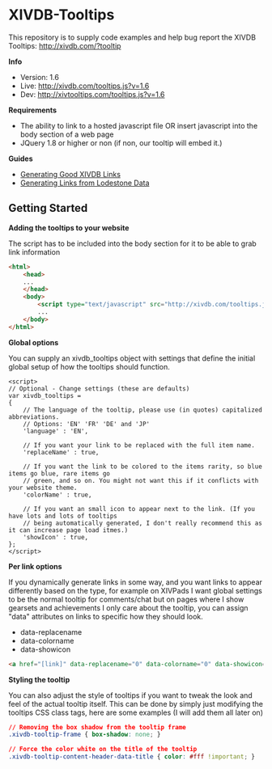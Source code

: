 XIVDB-Tooltips
==============

This repository is to supply code examples and help bug report the XIVDB Tooltips: http://xivdb.com/?tooltip

**Info**
- Version: 1.6
- Live: http://xivdb.com/tooltips.js?v=1.6
- Dev: http://xivtooltips.com/tooltips.js?v=1.6

**Requirements**
- The ability to link to a hosted javascript file OR insert javascript into the body section of a web page
- JQuery 1.8 or higher or non (if non, our tooltip will embed it.)

**Guides**
- [Generating Good XIVDB Links](https://github.com/viion/XIVDB-Tooltips/blob/master/GeneratingLinks.md)
- [Generating Links from Lodestone Data](https://github.com/viion/XIVDB-Tooltips/blob/master/GeneratingLinksFromLodestone.md)



Getting Started
--------

**Adding the tooltips to your website**

The script has to be included into the body section for it to be able to grab link information

```HTML
<html>
	<head>
	...
	</head>
	<body>
		<script type="text/javascript" src="http://xivdb.com/tooltips.js?v=1.6"></script>
		...
	</body>
</html>
```

**Global options**

You can supply an xivdb_tooltips object with settings that define the initial global setup of how the tooltips should function.

```JS
<script>
// Optional - Change settings (these are defaults)
var xivdb_tooltips =
{
	// The language of the tooltip, please use (in quotes) capitalized abbreviations. 
	// Options: 'EN' 'FR' 'DE' and 'JP'
	'language' : 'EN',
	
	// If you want your link to be replaced with the full item name.
	'replaceName' : true,
	
	// If you want the link to be colored to the items rarity, so blue items go blue, rare items go 
	// green, and so on. You might not want this if it conflicts with your website theme.
	'colorName' : true,
	
	// If you want an small icon to appear next to the link. (If you have lots and lots of tooltips
	// being automatically generated, I don't really recommend this as it can increase page load itmes.)
	'showIcon' : true,
};
</script>
```

**Per link options**

If you dynamically generate links in some way, and you want links to appear differently based on the type, for example on XIVPads I want global settings to be the normal tooltip for comments/chat but on pages where I show gearsets and achievements I only care about the tooltip, you can assign "data" attributes on links to specific how they should look.

- data-replacename
- data-colorname
- data-showicon

```HTML
<a href="[link]" data-replacename="0" data-colorname="0" data-showicon="0" >hello world</a>
```

**Styling the tooltip**

You can also adjust the style of tooltips if you want to tweak the look and feel of the actual tooltip itself. This can be done by simply just modifying the tooltips CSS class tags, here are some examples (I will add them all later on)

```CSS
// Removing the box shadow from the tooltip frame
.xivdb-tooltip-frame { box-shadow: none; }

// Force the color white on the title of the tooltip
.xivdb-tooltip-content-header-data-title { color: #fff !important; }
```



